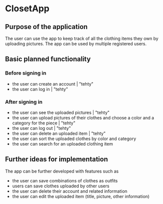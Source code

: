 # ClosetApp

## Purpose of the application
The user can use the app to keep track of all the clothing items they own by uploading pictures. 
The app can be used by multiple registered users.

## Basic planned functionality
### Before signing in
- the user can create an account | "tehty"
- the user can log in | "tehty"

### After signing in
- the user can see the uploaded pictures | "tehty"
- the user can upload pictures of their clothes and choose a color and a category for the piece | "tehty"
- the user can log out | "tehty"
- the user can delete an uploaded item | "tehty"
- the user can sort the uploaded clothes by color and category
- the user can search for an uploaded clothing item

## Further ideas for implementation
The app can be further developed with features such as
- the user can save combinations of clothes as outfits
- users can save clothes uploaded by other users
- the user can delete their account and related information
- the user can edit the uploaded item (title, picture, other information)
